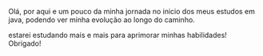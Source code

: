 Olá, por aqui e um pouco da minha jornada no inicio dos meus estudos em java, podendo ver minha evolução ao longo do caminho.

estarei estudando mais e mais para aprimorar minhas habilidades!
Obrigado!
